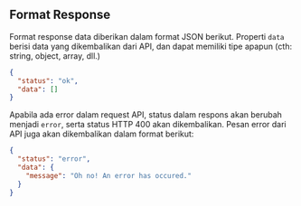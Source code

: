 ## Format Response

Format response data diberikan dalam format JSON berikut. Properti `data` berisi data yang dikembalikan dari API, dan dapat memiliki tipe apapun (cth: string, object, array, dll.)

```json
{
  "status": "ok",
  "data": []
}
```

Apabila ada error dalam request API, status dalam respons akan berubah menjadi `error`, serta status HTTP 400 akan dikembalikan. Pesan error dari API juga akan dikembalikan dalam format berikut:

```json
{
  "status": "error",
  "data": {
    "message": "Oh no! An error has occured."
  }
}
```
